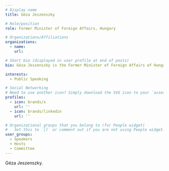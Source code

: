 ```yaml
---
# Display name
title: Géza Jeszenszky

# Role/position
role: Former Minister of Foreign Affairs, Hungary

# Organizations/Affiliations
organizations:
  - name: 
    url:

# Short bio (displayed in user profile at end of posts)
bio: Géza Jeszenszky is the Former Minister of Foreign Affairs of Hungary.

interests:
  - Public Speaking

# Social Networking
# Need to use another icon? Simply download the SVG icon to your `assets/media/icons/` folder.
profiles:
  - icon: brands/x
    url: ''
  - icon: brands/linkedin
    url: ''

# Organizational groups that you belong to (for People widget)
#   Set this to `[]` or comment out if you are not using People widget.
user_groups:
  - Speakers
  - Hosts
  - Committee
---
```


Géza Jeszenszky.